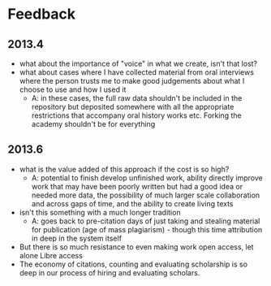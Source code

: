 # Feedback

## 2013.4

* what about the importance of "voice" in what we create, isn't that lost?
* what about cases where I have collected material from oral interviews where the person trusts me to make good judgements about what I choose to use and how I used it
    * A: in these cases, the full raw data shouldn't be included in the repository but deposited somewhere with all the appropriate restrictions that accompany oral history works etc. Forking the academy shouldn't be for everything

## 2013.6

* what is the value added of this approach if the cost is so high?
    * A: potential to finish develop unfinished work, ability directly improve work that may have been poorly written but had a good idea or needed more data, the possibility of much larger scale collaboration and across gaps of time, and the ability to create living texts
* isn't this something with a much longer tradition
    * A: goes back to pre-citation days of just taking and stealing material for publication (age of mass plagiarism) - though this time attribution in deep in the system itself
* But there is so much resistance to even making work open access, let alone Libre access
* The economy of citations, counting and evaluating scholarship is so deep in our process of hiring and evaluating scholars.
